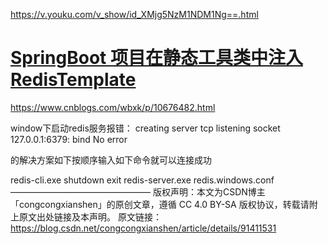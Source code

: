 https://v.youku.com/v_show/id_XMjg5NzM1NDM1Ng==.html



# [SpringBoot 项目在静态工具类中注入 RedisTemplate](https://www.cnblogs.com/wbxk/p/10676482.html)

https://www.cnblogs.com/wbxk/p/10676482.html







window下启动redis服务报错：
creating server tcp listening socket 127.0.0.1:6379: bind No error

的解决方案如下按顺序输入如下命令就可以连接成功

redis-cli.exe
shutdown
exit
redis-server.exe redis.windows.conf
————————————————
版权声明：本文为CSDN博主「congcongxianshen」的原创文章，遵循 CC 4.0 BY-SA 版权协议，转载请附上原文出处链接及本声明。
原文链接：https://blog.csdn.net/congcongxianshen/article/details/91411531
